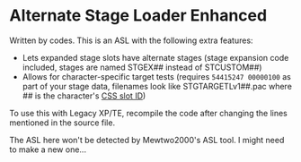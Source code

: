 # Alternate Stage Loader Enhanced
Written by codes. This is an ASL with the following extra features:

* Lets expanded stage slots have alternate stages (stage expansion code included, stages are named STGEX## instead of STCUSTOM##)
* Allows for character-specific target tests (requires `54415247 00000100` as part of your stage data, filenames look like STGTARGETLv1##.pac where ## is the character's [CSS slot ID](https://www.dropbox.com/s/djmqofkkhjv7mf7/Fighter%20Chart.png?m=))

To use this with Legacy XP/TE, recompile the code after changing the lines mentioned in the source file.

The ASL here won't be detected by Mewtwo2000's ASL tool. I might need to make a new one...